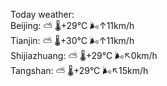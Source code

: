 Today weather:  
Beijing: ⛅️  🌡️+29°C 🌬️↑11km/h  
Tianjin: ⛅️  🌡️+30°C 🌬️↑11km/h  
Shijiazhuang: ⛅️  🌡️+29°C 🌬️↖0km/h  
Tangshan: ⛅️  🌡️+29°C 🌬️↖15km/h  
